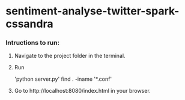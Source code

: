 # sentiment-analyse-twitter-spark-cssandra

### Intructions to run:
1. Navigate to the project folder in the terminal.
2. Run 
    
    'python server.py'
        find . -iname '*.conf'

3. Go to http://localhost:8080/index.html in your browser.
